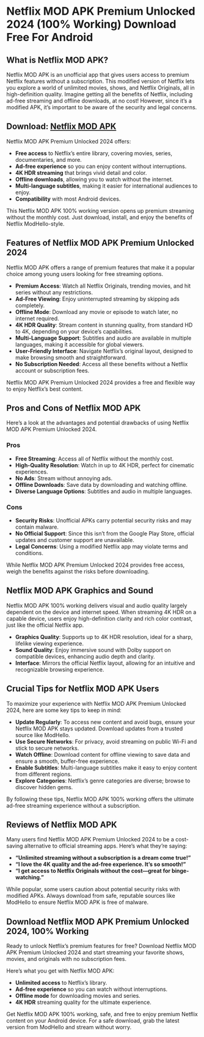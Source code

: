 # Netflix MOD APK Premium Unlocked 2024 (100% Working) Download Free For Android

## What is Netflix MOD APK?

Netflix MOD APK is an unofficial app that gives users access to premium Netflix features without a subscription. This modified version of Netflix lets you explore a world of unlimited movies, shows, and Netflix Originals, all in high-definition quality. Imagine getting all the benefits of Netflix, including ad-free streaming and offline downloads, at no cost! However, since it’s a modified APK, it’s important to be aware of the security and legal concerns.

## Download: [Netflix MOD APK](https://modhello.com/netflix/)

Netflix MOD APK Premium Unlocked 2024 offers:

- **Free access** to Netflix’s entire library, covering movies, series, documentaries, and more.
- **Ad-free experience** so you can enjoy content without interruptions.
- **4K HDR streaming** that brings vivid detail and color.
- **Offline downloads**, allowing you to watch without the internet.
- **Multi-language subtitles**, making it easier for international audiences to enjoy.
- **Compatibility** with most Android devices.

This Netflix MOD APK 100% working version opens up premium streaming without the monthly cost. Just download, install, and enjoy the benefits of Netflix ModHello-style.

## Features of Netflix MOD APK Premium Unlocked 2024

Netflix MOD APK offers a range of premium features that make it a popular choice among young users looking for free streaming options.

- **Premium Access**: Watch all Netflix Originals, trending movies, and hit series without any restrictions.
- **Ad-Free Viewing**: Enjoy uninterrupted streaming by skipping ads completely.
- **Offline Mode**: Download any movie or episode to watch later, no internet required.
- **4K HDR Quality**: Stream content in stunning quality, from standard HD to 4K, depending on your device’s capabilities.
- **Multi-Language Support**: Subtitles and audio are available in multiple languages, making it accessible for global viewers.
- **User-Friendly Interface**: Navigate Netflix’s original layout, designed to make browsing smooth and straightforward.
- **No Subscription Needed**: Access all these benefits without a Netflix account or subscription fees.
  
Netflix MOD APK Premium Unlocked 2024 provides a free and flexible way to enjoy Netflix’s best content.

## Pros and Cons of Netflix MOD APK

Here’s a look at the advantages and potential drawbacks of using Netflix MOD APK Premium Unlocked 2024.

### Pros

- **Free Streaming**: Access all of Netflix without the monthly cost.
- **High-Quality Resolution**: Watch in up to 4K HDR, perfect for cinematic experiences.
- **No Ads**: Stream without annoying ads.
- **Offline Downloads**: Save data by downloading and watching offline.
- **Diverse Language Options**: Subtitles and audio in multiple languages.

### Cons

- **Security Risks**: Unofficial APKs carry potential security risks and may contain malware.
- **No Official Support**: Since this isn’t from the Google Play Store, official updates and customer support are unavailable.
- **Legal Concerns**: Using a modified Netflix app may violate terms and conditions.

While Netflix MOD APK Premium Unlocked 2024 provides free access, weigh the benefits against the risks before downloading.

## Netflix MOD APK Graphics and Sound

Netflix MOD APK 100% working delivers visual and audio quality largely dependent on the device and internet speed. When streaming 4K HDR on a capable device, users enjoy high-definition clarity and rich color contrast, just like the official Netflix app.

- **Graphics Quality**: Supports up to 4K HDR resolution, ideal for a sharp, lifelike viewing experience.
- **Sound Quality**: Enjoy immersive sound with Dolby support on compatible devices, enhancing audio depth and clarity.
- **Interface**: Mirrors the official Netflix layout, allowing for an intuitive and recognizable browsing experience.

## Crucial Tips for Netflix MOD APK Users

To maximize your experience with Netflix MOD APK Premium Unlocked 2024, here are some key tips to keep in mind:

- **Update Regularly**: To access new content and avoid bugs, ensure your Netflix MOD APK stays updated. Download updates from a trusted source like ModHello.
- **Use Secure Networks**: For privacy, avoid streaming on public Wi-Fi and stick to secure networks.
- **Watch Offline**: Download content for offline viewing to save data and ensure a smooth, buffer-free experience.
- **Enable Subtitles**: Multi-language subtitles make it easy to enjoy content from different regions.
- **Explore Categories**: Netflix’s genre categories are diverse; browse to discover hidden gems.
  
By following these tips, Netflix MOD APK 100% working offers the ultimate ad-free streaming experience without a subscription.

## Reviews of Netflix MOD APK

Many users find Netflix MOD APK Premium Unlocked 2024 to be a cost-saving alternative to official streaming apps. Here’s what they’re saying:

- **“Unlimited streaming without a subscription is a dream come true!”**
- **“I love the 4K quality and the ad-free experience. It’s so smooth!”**
- **“I get access to Netflix Originals without the cost—great for binge-watching.”**
  
While popular, some users caution about potential security risks with modified APKs. Always download from safe, reputable sources like ModHello to ensure Netflix MOD APK is free of malware.

## Download Netflix MOD APK Premium Unlocked 2024, 100% Working

Ready to unlock Netflix’s premium features for free? Download Netflix MOD APK Premium Unlocked 2024 and start streaming your favorite shows, movies, and originals with no subscription fees. 

Here’s what you get with Netflix MOD APK:

- **Unlimited access** to Netflix’s library.
- **Ad-free experience** so you can watch without interruptions.
- **Offline mode** for downloading movies and series.
- **4K HDR** streaming quality for the ultimate experience.
  
Get Netflix MOD APK 100% working, safe, and free to enjoy premium Netflix content on your Android device. For a safe download, grab the latest version from ModHello and stream without worry.
